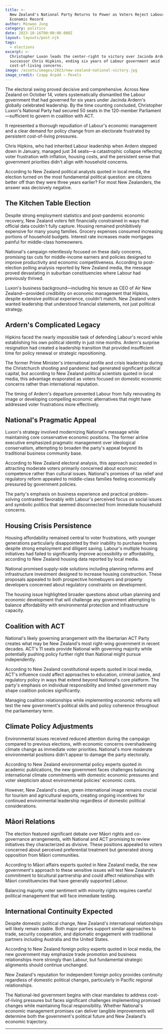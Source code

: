 ```yaml
---
title: >-
  New Zealand's National Party Returns to Power as Voters Reject Labour's
  Economic Record
author: Minwoo Jung
category: politics
date: 2023-10-16T00:00:00.000Z
layout: layouts/post.njk
tags:
  - elections
excerpt: >-
  Christopher Luxon leads the center-right to victory over Jacinda Ardern's
  successor Chris Hipkins, ending six years of Labour government amid
  cost-of-living concerns.
image: /assets/images/2023/new-zealand-national-victory.jpg
image_credit: Czapp Árpád — Pexels
---
```


The electoral swing proved decisive and comprehensive. Across New Zealand on October 14, voters systematically dismantled the Labour government that had governed for six years under Jacinda Ardern's globally celebrated leadership. By the time counting concluded, Christopher Luxon's National Party had secured 50 seats in the 120-member Parliament—sufficient to govern in coalition with ACT.

It represented a thorough repudiation of Labour's economic management and a clear demand for policy change from an electorate frustrated by persistent cost-of-living pressures.

Chris Hipkins, who had inherited Labour leadership when Ardern stepped down in January, managed just 34 seats—a catastrophic collapse reflecting voter frustration with inflation, housing costs, and the persistent sense that government priorities didn't align with household concerns.

According to New Zealand political analysts quoted in local media, the election turned on the most fundamental political question: are citizens better off than they were three years earlier? For most New Zealanders, the answer was decisively negative.

## The Kitchen Table Election

Despite strong employment statistics and post-pandemic economic recovery, New Zealand voters felt financially constrained in ways that official data couldn't fully capture. Housing remained prohibitively expensive for many young families. Grocery expenses consumed increasing portions of household budgets. Interest rate increases made mortgages painful for middle-class homeowners.

National's campaign relentlessly focused on these daily concerns, promising tax cuts for middle-income earners and policies designed to improve productivity and economic competitiveness. According to post-election polling analysis reported by New Zealand media, the message proved devastating in suburban constituencies where Labour had previously thrived.

Luxon's business background—including his tenure as CEO of Air New Zealand—provided credibility on economic management that Hipkins, despite extensive political experience, couldn't match. New Zealand voters wanted leadership that understood financial statements, not just political strategy.

## Ardern's Complicated Legacy

Hipkins faced the nearly impossible task of defending Labour's record while establishing his own political identity in just nine months. Ardern's surprise resignation had created a leadership transition that provided insufficient time for policy renewal or strategic repositioning.

The former Prime Minister's international profile and crisis leadership during the Christchurch shooting and pandemic had generated significant political capital, but according to New Zealand political scientists quoted in local media, this advantage evaporated as voters focused on domestic economic concerns rather than international reputation.

The timing of Ardern's departure prevented Labour from fully renovating its image or developing compelling economic alternatives that might have addressed voter frustrations more effectively.

## National's Pragmatic Appeal

Luxon's strategy involved modernizing National's message while maintaining core conservative economic positions. The former airline executive emphasized pragmatic management over ideological conservatism, attempting to broaden the party's appeal beyond its traditional business community base.

According to New Zealand electoral analysis, this approach succeeded in attracting moderate voters primarily concerned about economic competence rather than cultural issues. National's promises of tax relief and regulatory reform appealed to middle-class families feeling economically pressured by government policies.

The party's emphasis on business experience and practical problem-solving contrasted favorably with Labour's perceived focus on social issues and symbolic politics that seemed disconnected from immediate household concerns.

## Housing Crisis Persistence

Housing affordability remained central to voter frustrations, with younger generations particularly disappointed by their inability to purchase homes despite strong employment and diligent saving. Labour's multiple housing initiatives had failed to significantly improve accessibility or affordability, according to New Zealand housing data reported by local media.

National promised supply-side solutions including planning reforms and infrastructure investment designed to increase housing construction. These proposals appealed to both prospective homebuyers and property developers concerned about regulatory constraints on development.

The housing issue highlighted broader questions about urban planning and economic development that will challenge any government attempting to balance affordability with environmental protection and infrastructure capacity.

## Coalition with ACT

National's likely governing arrangement with the libertarian ACT Party creates what may be New Zealand's most right-wing government in recent decades. ACT's 11 seats provide National with governing majority while potentially pushing policy further right than National might pursue independently.

According to New Zealand constitutional experts quoted in local media, ACT's influence could affect approaches to education, criminal justice, and regulatory policy in ways that extend beyond National's core platform. The party's emphasis on individual responsibility and limited government may shape coalition policies significantly.

Managing coalition relationships while implementing economic reforms will test the new government's political skills and policy coherence throughout the parliamentary term.

## Climate Policy Adjustments

Environmental issues received reduced attention during the campaign compared to previous elections, with economic concerns overshadowing climate change as immediate voter priorities. National's more moderate environmental positions didn't appear to damage the party electorally.

According to New Zealand environmental policy experts quoted in academic publications, the new government faces challenges balancing international climate commitments with domestic economic pressures and voter skepticism about environmental policies' economic costs.

However, New Zealand's clean, green international image remains crucial for tourism and agricultural exports, creating ongoing incentives for continued environmental leadership regardless of domestic political considerations.

## Māori Relations

The election featured significant debate over Māori rights and co-governance arrangements, with National and ACT promising to review initiatives they characterized as divisive. These positions appealed to voters concerned about perceived preferential treatment but generated strong opposition from Māori communities.

According to Māori affairs experts quoted in New Zealand media, the new government's approach to these sensitive issues will test New Zealand's commitment to bicultural partnership and could affect relationships with Māori constituencies that have generally supported Labour.

Balancing majority voter sentiment with minority rights requires careful political management that will face immediate testing.

## International Continuity Expected

Despite domestic political change, New Zealand's international relationships will likely remain stable. Both major parties support similar approaches to trade, security cooperation, and diplomatic engagement with traditional partners including Australia and the United States.

According to New Zealand foreign policy experts quoted in local media, the new government may emphasize trade promotion and business relationships more strongly than Labour, but fundamental strategic alignments should continue unchanged.

New Zealand's reputation for independent foreign policy provides continuity regardless of domestic political changes, particularly in Pacific regional relationships.

The National-led government begins with clear mandates to address cost-of-living pressures but faces significant challenges implementing promised changes while maintaining fiscal responsibility. Whether National's economic management promises can deliver tangible improvements will determine both the government's political future and New Zealand's economic trajectory.

---

